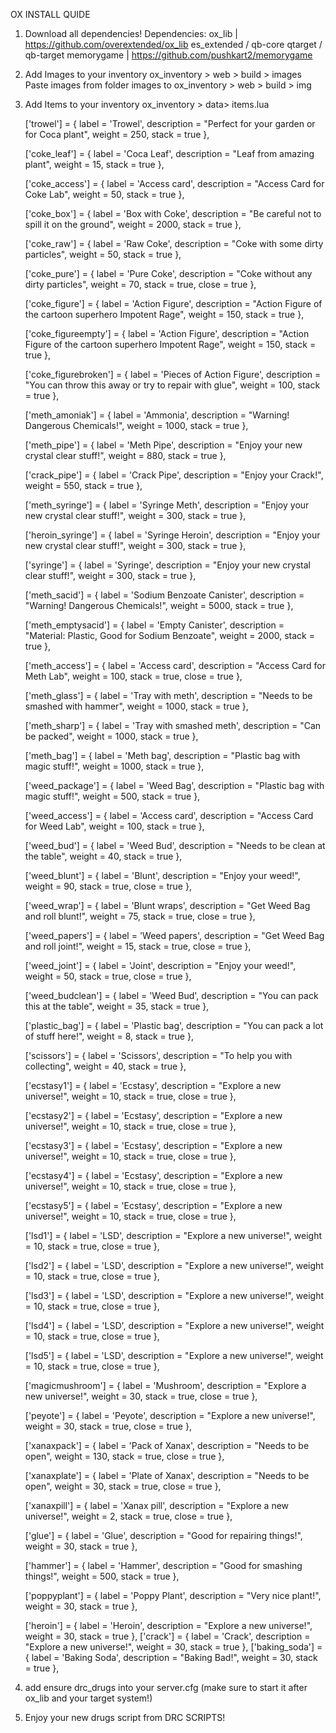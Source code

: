 OX INSTALL QUIDE

1. Download all dependencies!
Dependencies:
	ox_lib | https://github.com/overextended/ox_lib
	es_extended / qb-core
	qtarget / qb-target
	memorygame | https://github.com/pushkart2/memorygame

2. Add Images to your inventory
	ox_inventory > web > build > images
	Paste images from folder images to ox_inventory > web > build > img

3. Add Items to your inventory
	ox_inventory > data> items.lua

	['trowel'] = {
		label = 'Trowel',
		description = "Perfect for your garden or for Coca plant",
		weight = 250,
		stack = true
	},

	['coke_leaf'] = {
		label = 'Coca Leaf',
		description = "Leaf from amazing plant",
		weight = 15,
		stack = true
	},

	['coke_access'] = {
		label = 'Access card',
		description = "Access Card for Coke Lab",
		weight = 50,
		stack = true
	},

	['coke_box'] = {
		label = 'Box with Coke',
		description = "Be careful not to spill it on the ground",
		weight = 2000,
		stack = true
	},

	['coke_raw'] = {
		label = 'Raw Coke',
		description = "Coke with some dirty particles",
		weight = 50,
		stack = true
	},

	['coke_pure'] = {
		label = 'Pure Coke',
		description = "Coke without any dirty particles",
		weight = 70,
		stack = true,
		close = true
	},

	['coke_figure'] = {
		label = 'Action Figure',
		description = "Action Figure of the cartoon superhero Impotent Rage",
		weight = 150,
		stack = true
	},

	['coke_figureempty'] = {
		label = 'Action Figure',
		description = "Action Figure of the cartoon superhero Impotent Rage",
		weight = 150,
		stack = true
	},

	['coke_figurebroken'] = {
		label = 'Pieces of Action Figure',
		description = "You can throw this away or try to repair with glue",
		weight = 100,
		stack = true
	},

	['meth_amoniak'] = {
		label = 'Ammonia',
		description = "Warning! Dangerous Chemicals!",
		weight = 1000,
		stack = true
	},

	['meth_pipe'] = {
		label = 'Meth Pipe',
		description = "Enjoy your new crystal clear stuff!",
		weight = 880,
		stack = true
	},

	['crack_pipe'] = {
		label = 'Crack Pipe',
		description = "Enjoy your Crack!",
		weight = 550,
		stack = true
	},

	['meth_syringe'] = {
		label = 'Syringe Meth',
		description = "Enjoy your new crystal clear stuff!",
		weight = 300,
		stack = true
	},

	['heroin_syringe'] = {
		label = 'Syringe Heroin',
		description = "Enjoy your new crystal clear stuff!",
		weight = 300,
		stack = true
	},

	['syringe'] = {
		label = 'Syringe',
		description = "Enjoy your new crystal clear stuff!",
		weight = 300,
		stack = true
	},

	['meth_sacid'] = {
		label = 'Sodium Benzoate Canister',
		description = "Warning! Dangerous Chemicals!",
		weight = 5000,
		stack = true
	},

	['meth_emptysacid'] = {
		label = 'Empty Canister',
		description = "Material: Plastic, Good for Sodium Benzoate",
		weight = 2000,
		stack = true
	},

	['meth_access'] = {
		label = 'Access card',
		description = "Access Card for Meth Lab",
		weight = 100,
		stack = true,
		close = true
	},

	['meth_glass'] = {
		label = 'Tray with meth',
		description = "Needs to be smashed with hammer",
		weight = 1000,
		stack = true
	},

	['meth_sharp'] = {
		label = 'Tray with smashed meth',
		description = "Can be packed",
		weight = 1000,
		stack = true
	},

	['meth_bag'] = {
		label = 'Meth bag',
		description = "Plastic bag with magic stuff!",
		weight = 1000,
		stack = true
	},

	['weed_package'] = {
		label = 'Weed Bag',
		description = "Plastic bag with magic stuff!",
		weight = 500,
		stack = true
	},

	['weed_access'] = {
		label = 'Access card',
		description = "Access Card for Weed Lab",
		weight = 100,
		stack = true
	},

	['weed_bud'] = {
		label = 'Weed Bud',
		description = "Needs to be clean at the table",
		weight = 40,
		stack = true
	},

	['weed_blunt'] = {
		label = 'Blunt',
		description = "Enjoy your weed!",
		weight = 90,
		stack = true,
		close = true
	},

	['weed_wrap'] = {
		label = 'Blunt wraps',
		description = "Get Weed Bag and roll blunt!",
		weight = 75,
		stack = true,
		close = true
	},

	['weed_papers'] = {
		label = 'Weed papers',
		description = "Get Weed Bag and roll joint!",
		weight = 15,
		stack = true,
		close = true
	},

	['weed_joint'] = {
		label = 'Joint',
		description = "Enjoy your weed!",
		weight = 50,
		stack = true,
		close = true
	},

	['weed_budclean'] = {
		label = 'Weed Bud',
		description = "You can pack this at the table",
		weight = 35,
		stack = true
	},

	['plastic_bag'] = {
		label = 'Plastic bag',
		description = "You can pack a lot of stuff here!",
		weight = 8,
		stack = true
	},

	['scissors'] = {
		label = 'Scissors',
		description = "To help you with collecting",
		weight = 40,
		stack = true
	},

	['ecstasy1'] = {
		label = 'Ecstasy',
		description = "Explore a new universe!",
		weight = 10,
		stack = true,
		close = true
	},

	['ecstasy2'] = {
		label = 'Ecstasy',
		description = "Explore a new universe!",
		weight = 10,
		stack = true,
		close = true
	},

	['ecstasy3'] = {
		label = 'Ecstasy',
		description = "Explore a new universe!",
		weight = 10,
		stack = true,
		close = true
	},

	['ecstasy4'] = {
		label = 'Ecstasy',
		description = "Explore a new universe!",
		weight = 10,
		stack = true,
		close = true
	},

	['ecstasy5'] = {
		label = 'Ecstasy',
		description = "Explore a new universe!",
		weight = 10,
		stack = true,
		close = true
	},

	['lsd1'] = {
		label = 'LSD',
		description = "Explore a new universe!",
		weight = 10,
		stack = true,
		close = true
	},

	['lsd2'] = {
		label = 'LSD',
		description = "Explore a new universe!",
		weight = 10,
		stack = true,
		close = true
	},

	['lsd3'] = {
		label = 'LSD',
		description = "Explore a new universe!",
		weight = 10,
		stack = true,
		close = true
	},

	['lsd4'] = {
		label = 'LSD',
		description = "Explore a new universe!",
		weight = 10,
		stack = true,
		close = true
	},

	['lsd5'] = {
		label = 'LSD',
		description = "Explore a new universe!",
		weight = 10,
		stack = true,
		close = true
	},

	['magicmushroom'] = {
		label = 'Mushroom',
		description = "Explore a new universe!",
		weight = 30,
		stack = true,
		close = true
	},

	['peyote'] = {
		label = 'Peyote',
		description = "Explore a new universe!",
		weight = 30,
		stack = true,
		close = true
	},

	['xanaxpack'] = {
		label = 'Pack of Xanax',
		description = "Needs to be open",
		weight = 130,
		stack = true,
		close = true
	},

	['xanaxplate'] = {
		label = 'Plate of Xanax',
		description = "Needs to be open",
		weight = 30,
		stack = true,
		close = true
	},

	['xanaxpill'] = {
		label = 'Xanax pill',
		description = "Explore a new universe!",
		weight = 2,
		stack = true,
		close = true
	},

    ['glue'] = {
		label = 'Glue',
		description = "Good for repairing things!",
		weight = 30,
		stack = true
	},

    ['hammer'] = {
		label = 'Hammer',
		description = "Good for smashing things!",
		weight = 500,
		stack = true
	},

	['poppyplant'] = {
		label = 'Poppy Plant',
		description = "Very nice plant!",
		weight = 30,
		stack = true
	},
	
	['heroin'] = {
		label = 'Heroin',
		description = "Explore a new universe!",
		weight = 30,
		stack = true
	},
	['crack'] = {
		label = 'Crack',
		description = "Explore a new universe!",
		weight = 30,
		stack = true
	},
	['baking_soda'] = {
		label = 'Baking Soda',
		description = "Baking Bad!",
		weight = 30,
		stack = true
	},

4. add ensure drc_drugs into your server.cfg (make sure to start it after ox_lib and your target system!)

5. Enjoy your new drugs script from DRC SCRIPTS!